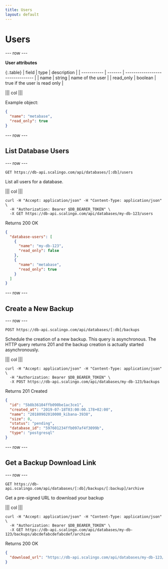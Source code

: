 ```yaml
---
title: Users
layout: default
---
```


# Users

--- row ---

**User attributes**

{:.table}
| field       | type    | description                      |
| ----------- | ------- | -------------------------------- |
| name        | string  | name of the user                 |
| read_only   | boolean | true if the user is read only    |

||| col |||

Example object:

```json
{
  "name": "metabase",
  "read_only": true
}
```

--- row ---

## List Database Users

--- row ---

`GET https://db-api.scalingo.com/api/databases/[:db]/users`

List all users for a database.

||| col |||

```shell
curl -H "Accept: application/json" -H "Content-Type: application/json" \
  -H "Authorization: Bearer $DB_BEARER_TOKEN" \
  -X GET https://db-api.scalingo.com/api/databases/my-db-123/users
```

Returns 200 OK

```json
{
  "database-users": [
    {
      "name": "my-db-123",
      "read_only": false
    },
    {
      "name": "metabase",
      "read_only": true
    }
  ]
}

```

--- row ---

## Create a New Backup

--- row ---

`POST https://db-api.scalingo.com/api/databases/[:db]/backups`

Schedule the creation of a new backup. This query is asynchronous. The HTTP
query returns 201 and the backup creation is actually started asynchronously.

||| col |||

```shell
curl -H "Accept: application/json" -H "Content-Type: application/json" \
  -H "Authorization: Bearer $DB_BEARER_TOKEN" \
  -X POST https://db-api.scalingo.com/api/databases/my-db-123/backups
```

Returns 201 Created

```json
{
  "id": "5b8b36104ffb090be1ac3ce1",
  "created_at": "2019-07-18T03:00:00.178+02:00",
  "name": "20180902010000_kibana-3938",
  "size": 0,
  "status": "pending",
  "database_id": "597601234ffb097af4f3099b",
  "type": "postgresql"
}

```

--- row ---
## Get a Backup Download Link

--- row ---

`GET https://db-api.scalingo.com/api/databases/[:db]/backups/[:backup]/archive`

Get a pre-signed URL to download your backup

||| col |||

```shell
curl -H "Accept: application/json" -H "Content-Type: application/json" \
  -H "Authorization: Bearer $DB_BEARER_TOKEN" \
  -X GET https://db-api.scalingo.com/api/databases/my-db-123/backups/abcdefabcdefabcdef/archive
```

Returns 200 OK

```json
{
  "download_url": "https://db-api.scalingo.com/api/databases/my-db-123/backups/5b8a36104ffb090be1ac3ce1/download?token=token1234"
}
```
